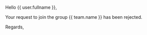 Hello {{ user.fullname }},

Your request to join the group {{ team.name }} has been rejected.

Regards,

